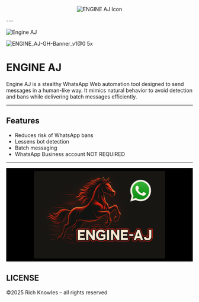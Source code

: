 </p>

<p align="center">
  <img src="https://github.com/richknowles/ENGINE-AJ-WINDOWS/blob/main/ENGINE-AJ-WINDOWS-SPLASH.png" alt="ENGINE AJ Icon" width="1024" />
</p>
---

![Engine AJ](https://img.shields.io/badge/Status-In%20Progress-blue?style=for-the-badge&logo=whatsapp)

![ENGINE_AJ-GH-Banner_v1@0 5x](https://github.com/user-attachments/assets/51236719-9660-4e7c-a994-99bd541a4deb)

# ENGINE AJ

Engine AJ is a stealthy WhatsApp Web automation tool designed to send messages in a human-like way. It mimics natural behavior to avoid detection and bans while delivering batch messages efficiently.

---

## Features
- Reduces risk of WhatsApp bans
- Lessens bot detection
- Batch messaging
- WhatsApp Business account NOT REQUIRED

---
![Social](https://github.com/richknowles/ENGINE_AJ/blob/main/engine_aj_github_social.png)


## LICENSE
©2025 Rich Knowles – all rights reserved
